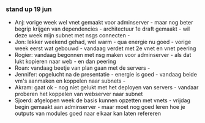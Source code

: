 ### stand up 19 jun


- Anj: vorige week wel vnet gemaakt voor adminserver - maar nog beter begrip krijgen van dependencies - architectuur 1e draft gemaakt - wil deze week mijn subnet met nsgs connecten - 
- Jon: lekker weekend gehad, wel warm - qua energie nu goed - vorige week eerst wat gebouwd - vandaag verdet met 2e vnet en vnet peering
- Rogier: vandaag begonnen met nsg maken voor adminserver - als dat lukt kopieren naar web - en dan peering
- Roan: vandaag beetje van plan gaan met de servers - 
- Jennifer: opgelucht na de presentatie - energie is goed - vandaag beide vm's aanmaken en koppelen naar subnets - 
- Akram: gaat ok - nog niet gelukt met het deployen van servers - vandaar proberen het koppelen van webserver naar subnet
- Sjoerd: afgelopen week de basis kunnen opzetten met vnets - vrijdag begin gemaakt aan adminserver - maar moet nog goed leren hoe je outputs van modules goed naar elkaar kan laten refereren